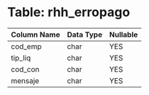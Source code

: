 # Table: rhh_erropago

| Column Name | Data Type | Nullable |
|-------------|-----------|----------|
| cod_emp | char | YES |
| tip_liq | char | YES |
| cod_con | char | YES |
| mensaje | char | YES |
